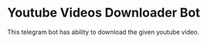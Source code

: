 # Youtube Videos Downloader Bot
This telegram bot has ability to download the given youtube video. 
